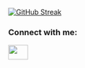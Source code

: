 [![GitHub Streak](https://github-readme-streak-stats.herokuapp.com/?user=Leo10401)](https://git.io/streak-stats)

<h3 align="left">Connect with me:</h3>
<p align="left">
<a href="https://www.instagram.com/ayush_lo__ol/" target="blank"><img align="center" src="https://cdn.jsdelivr.net/npm/simple-icons@3.0.1/icons/instagram.svg" alt="" height="30" width="40" /></a>
</p>
